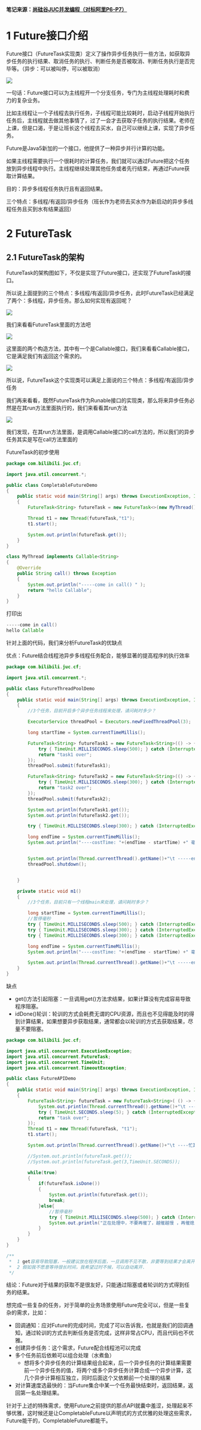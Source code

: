 **笔记来源：**[**尚硅谷JUC并发编程（对标阿里P6-P7）**](https://www.bilibili.com/video/BV1ar4y1x727?p=1&vd_source=e8046ccbdc793e09a75eb61fe8e84a30)

# 1 Future接口介绍
Future接口（FutureTask实现类）定义了操作异步任务执行一些方法，如获取异步任务的执行结果、取消任务的执行、判断任务是否被取消、判断任务执行是否完毕等。（异步：可以被叫停，可以被取消）

![](images/1.png)

一句话：Future接口可以为主线程开一个分支任务，专门为主线程处理耗时和费力的复杂业务。

比如主线程让一个子线程去执行任务，子线程可能比较耗时，启动子线程开始执行任务后，主线程就去做其他事情了，过了一会才去获取子任务的执行结果。老师在上课，但是口渴，于是让班长这个线程去买水，自己可以继续上课，实现了异步任务。

Future是Java5新加的一个接口，他提供了一种异步并行计算的功能。

如果主线程需要执行一个很耗时的计算任务，我们就可以通过Future把这个任务放到异步线程中执行。主线程继续处理其他任务或者先行结束，再通过Future获取计算结果。

目的：异步多线程任务执行且有返回结果。

三个特点：多线程/有返回/异步任务（班长作为老师去买水作为新启动的异步多线程任务且买到水有结果返回）

# 2 FutureTask 
## 2.1 FutureTask的架构
FutureTask的架构图如下，不仅是实现了Future接口，还实现了FutureTask的接口。

所以说上面提到的三个特点：多线程/有返回/异步任务，此时FutureTask已经满足了两个：多线程，异步任务。那么如何实现有返回呢？  

![](images/2.png)

我们来看看FutureTask里面的方法吧  

![](images/3.png)

这里面的两个构造方法，其中有一个是Callable接口，我们来看看Callable接口，它是满足我们有返回这个需求的。  

![](images/4.png)

所以说，FutureTask这个实现类可以满足上面说的三个特点：多线程/有返回/异步任务

我们再来看看，既然FutureTask作为Runable接口的实现类，那么将来异步任务必然是在其run方法里面执行的，我们来看看其run方法  

![](images/5.png)

我们发现，在其run方法里面，是调用Callable接口的call方法的，所以我们的异步任务其实是写在call方法里面的

FutureTask的初步使用  

```java
package com.bilibili.juc.cf;

import java.util.concurrent.*;

public class CompletableFutureDemo
{
    public static void main(String[] args) throws ExecutionException, InterruptedException
    {
        FutureTask<String> futureTask = new FutureTask<>(new MyThread());

        Thread t1 = new Thread(futureTask,"t1");
        t1.start();

        System.out.println(futureTask.get());
    }
}

class MyThread implements Callable<String>
{
    @Override
    public String call() throws Exception
    {
        System.out.println("-----come in call() " );
        return "hello Callable";
    }
}
```

打印出  

```java
-----come in call() 
hello Callable
```

针对上面的代码，我们来分析FutureTask的优缺点

优点：Future结合线程池异步多线程任务配合，能够显著的提高程序的执行效率  

```java
package com.bilibili.juc.cf;

import java.util.concurrent.*;

public class FutureThreadPoolDemo
{
    public static void main(String[] args) throws ExecutionException, InterruptedException
    {
        //3个任务，目前开启多个异步任务线程来处理，请问耗时多少？

        ExecutorService threadPool = Executors.newFixedThreadPool(3);

        long startTime = System.currentTimeMillis();

        FutureTask<String> futureTask1 = new FutureTask<String>(() -> {
            try { TimeUnit.MILLISECONDS.sleep(500); } catch (InterruptedException e) { e.printStackTrace(); }
            return "task1 over";
        });
        threadPool.submit(futureTask1);

        FutureTask<String> futureTask2 = new FutureTask<String>(() -> {
            try { TimeUnit.MILLISECONDS.sleep(300); } catch (InterruptedException e) { e.printStackTrace(); }
            return "task2 over";
        });
        threadPool.submit(futureTask2);

        System.out.println(futureTask1.get());
        System.out.println(futureTask2.get());

        try { TimeUnit.MILLISECONDS.sleep(300); } catch (InterruptedException e) { e.printStackTrace(); }

        long endTime = System.currentTimeMillis();
        System.out.println("----costTime: "+(endTime - startTime) +" 毫秒");


        System.out.println(Thread.currentThread().getName()+"\t -----end");
        threadPool.shutdown();


    }

    private static void m1()
    {
        //3个任务，目前只有一个线程main来处理，请问耗时多少？

        long startTime = System.currentTimeMillis();
        //暂停毫秒
        try { TimeUnit.MILLISECONDS.sleep(500); } catch (InterruptedException e) { e.printStackTrace(); }
        try { TimeUnit.MILLISECONDS.sleep(300); } catch (InterruptedException e) { e.printStackTrace(); }
        try { TimeUnit.MILLISECONDS.sleep(300); } catch (InterruptedException e) { e.printStackTrace(); }

        long endTime = System.currentTimeMillis();
        System.out.println("----costTime: "+(endTime - startTime) +" 毫秒");

        System.out.println(Thread.currentThread().getName()+"\t -----end");
    }
}
```

缺点

+ get()方法引起阻塞：一旦调用get()方法求结果，如果计算没有完成容易导致程序阻塞。
+ idDone()轮训：轮训的方式会耗费无谓的CPU资源，而且也不见得能及时的得到计算结果，如果想要异步获取结果，通常都会以轮训的方式去获取结果，尽量不要阻塞。

```java
package com.bilibili.juc.cf;

import java.util.concurrent.ExecutionException;
import java.util.concurrent.FutureTask;
import java.util.concurrent.TimeUnit;
import java.util.concurrent.TimeoutException;

public class FutureAPIDemo
{
    public static void main(String[] args) throws ExecutionException, InterruptedException, TimeoutException
    {
        FutureTask<String> futureTask = new FutureTask<String>( () -> {
            System.out.println(Thread.currentThread().getName()+"\t -----come in");
            try { TimeUnit.SECONDS.sleep(5); } catch (InterruptedException e) { e.printStackTrace(); }
            return "task over";
        });
        Thread t1 = new Thread(futureTask, "t1");
        t1.start();

        System.out.println(Thread.currentThread().getName()+"\t ----忙其它任务了");

        //System.out.println(futureTask.get());
        //System.out.println(futureTask.get(3,TimeUnit.SECONDS));

        while(true)
        {
            if(futureTask.isDone())
            {
                System.out.println(futureTask.get());
                break;
            }else{
                //暂停毫秒
                try { TimeUnit.MILLISECONDS.sleep(500); } catch (InterruptedException e) { e.printStackTrace(); }
                System.out.println("正在处理中，不要再催了，越催越慢 ，再催熄火");
            }
        }
    }
}

/**
 *	1 get容易导致阻塞，一般建议放在程序后面，一旦调用不见不散，非要等到结果才会离开，不管你是否计算完成，容易程序堵塞。
 *	2 假如我不愿意等待很长时间，我希望过时不候，可以自动离开.
 */
```

结论：Future对于结果的获取不是很友好，只能通过阻塞或者轮训的方式得到任务的结果。

想完成一些复杂的任务，对于简单的业务场景使用Future完全可以，但是一些复杂的需求，比如：

+  回调通知：应对Future的完成时间，完成了可以告诉我，也就是我们的回调通知，通过轮训的方式去判断任务是否完成，这样非常占CPU，而且代码也不优雅。
+  创建异步任务：这个需求，Future配合线程池可以完成
+  多个任务前后依赖可以组合处理（水煮鱼）
    - 想将多个异步任务的计算结果组合起来，后一个异步任务的计算结果需要前一个异步任务的值，将两个或多个异步任务计算合成一个异步计算，这几个异步计算相互独立，同时后面这个又依赖前一个处理的结果
+  对计算速度选最快的：当Future集合中某一个任务最快结束时，返回结果，返回第一名处理结果。

针对于上述的特殊需求，使用Future之前提供的那点API就囊中羞涩，处理起来不够优雅，这时候还是让CompletableFuture以声明式的方式优雅的处理这些需求，Future能干的，CompletableFuture都能干。

